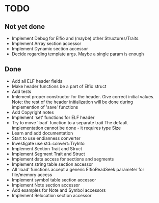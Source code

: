 # TODO

## Not yet done

- Implement Debug for Elfio and (maybe) other Structures/Traits
- Implement Array section accessor
- Implement Dynamic section accessor
- Decide regarding template args. Maybe a single param is enough

## Done

- Add all ELF header fields
- Make header functions be a part of Elfio struct
- Add tests
- Imlement proper constructor for the header.
  Give correct initial values. Note: the rest of the header
  initialization will be done during implemention of 'save' functions
- Add Copyright notes
- Implement 'set' functions for ELF header
- Try to move 'load' function to a separate trait
  The default implementation cannot be done - it requires type Size
- Learn and add documentation
- Start to use endianness converter
- Investigate use std::convert::TryInto
- Implement Section Trait and Struct
- Implement Segment Trait and Struct
- Implement data access for sections and segments
- Implement string table section accessor
- All 'load' functions accept a generic ElfioReadSeek parameter for file/memory access
- Implement symbol table section accessor
- Implement Note section accessor
- Add examples for Note and Symbol accessors
- Implement Relocation section accessor
